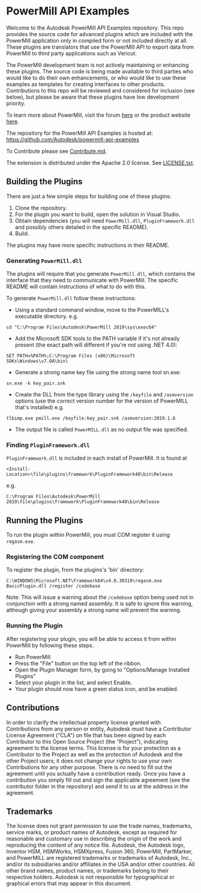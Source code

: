 # PowerMill API Examples
Welcome to the Autodesk PowerMill API Examples repository.   This repo provides the source code for advanced plugins which are included with the PowerMill application only in compiled form or not included directly at all.  These plugins are translators that use the PowerMill API to export data from PowerMill to third party applications such as Vericut.

The PowerMill development team is not actively maintaining or enhancing these plugins.  The source code is being made available to third parties who would like to do their own enhancements, or who would like to use these examples as templates for creating interfaces to other products.  Contributions to this repo will be reviewed and considered for inclusion (see below), but please be aware that these plugins have low development priority.

To learn more about PowerMill, visit the forum [here](https://forums.autodesk.com/t5/powermill-forum/bd-p/280) or the product website [here](https://www.autodesk.com/products/powermill/overview).

The repository for the PowerMill API Examples is hosted at:
https://github.com/Autodesk/powermill-api-examples

To Contribute please see [Contribute.md](Contribute.md). 

The extension is distributed under the Apache 2.0 license. See [LICENSE.txt](LICENSE.txt).

## Building the Plugins

There are just a few simple steps for building one of these plugins:

1. Clone the repository.
2. For the plugin you want to build, open the solution in Visual Studio.
3. Obtain dependencies (you will need `PowerMill.dll`, `PluginFramework.dll` and possibly others detailed in the specific README).
4. Build.

The plugins may have more specific instructions in their README. 

### Generating `PowerMill.dll`

The plugins will require that you generate `PowerMill.dll`, which contains the interface that they need to communicate with PowerMill. The specific README will contain instructions of what to do with this.

To generate `PowerMill.dll` follow these instructions:

- Using a standard command window, move to the PowerMILL's executable directory. e.g.
```
cd "C:\Program Files\Autodesk\PowerMill 2019\sys\exec64"
```
- Add the Microsoft SDK tools to the PATH variable if it's not already present (the exact path will different if you're not using .NET 4.0):
```
SET PATH=%PATH%;C:\Program Files (x86)\Microsoft SDKs\Windows\v7.0A\bin\
```
- Generate a strong name key file using the strong name tool sn.exe:
```
sn.exe -k key_pair.snk
```
- Create the DLL from the type library using the `/keyfile` and `/asmversion` options (use the correct version number for the version of PowerMILL that's installed) e.g.
```
tlbimp.exe pmill.exe /keyfile:key_pair.snk /asmversion:2019.1.6
```
- The output file is called `PowerMILL.dll` as no output file was specified.

### Finding `PluginFramework.dll`

`PluginFramework.dll` is included in each install of PowerMill. It is found at 
```
<Install-Location>\file\plugins\framework\PluginFramework40\bin\Release
```
e.g. 
```
C:\Program Files\Autodesk\PowerMill 2019\file\plugins\framework\PluginFramework40\bin\Release
```

## Running the Plugins 
To run the plugin within PowerMill, you must COM register it using `regasm.exe`.

### Registering the COM component

To register the plugin, from the plugins's 'bin' directory:

```
C:\WINDOWS\Microsoft.NET\Framework64\v4.0.30319\regasm.exe BasicPlugin.dll /register /codebase
```

Note: This will issue a warning about the `/codebase` option being used not in conjunction with a strong named assembly. It is safe to ignore this warning, although giving your assembly a strong name will prevent the warning.

### Running the Plugin

After registering your plugin, you will be able to access it from within PowerMill by following these steps.

- Run PowerMill
- Press the "File" button on the top left of the ribbon.
- Open the Plugin Manager form, by going to "Options/Manage Installed Plugins"
- Select your plugin in the list, and select Enable.
- Your plugin should now have a green status icon, and be enabled.

## Contributions
In order to clarify the intellectual property license granted with Contributions from any person or entity, Autodesk must have a Contributor License Agreement ("CLA") on file that has been signed by each Contributor to this Open Source Project (the “Project”), indicating agreement to the license terms. This license is for your protection as a Contributor to the Project as well as the protection of Autodesk and the other Project users; it does not change your rights to use your own Contributions for any other purpose. There is no need to fill out the agreement until you actually have a contribution ready. Once you have a contribution you simply fill out and sign the applicable agreement (see the contributor folder in the repository) and send it to us at the address in the agreement.

## Trademarks

The license does not grant permission to use the trade names, trademarks, service marks, or product names of Autodesk, except as required for reasonable and customary use in describing the origin of the work and reproducing the content of any notice file. Autodesk, the Autodesk logo, Inventor HSM, HSMWorks, HSMXpress, Fusion 360, PowerMill, PartMarker, and PowerMILL are registered trademarks or trademarks of Autodesk, Inc., and/or its subsidiaries and/or affiliates in the USA and/or other countries. All other brand names, product names, or trademarks belong to their respective holders. Autodesk is not responsible for typographical or graphical errors that may appear in this document.
